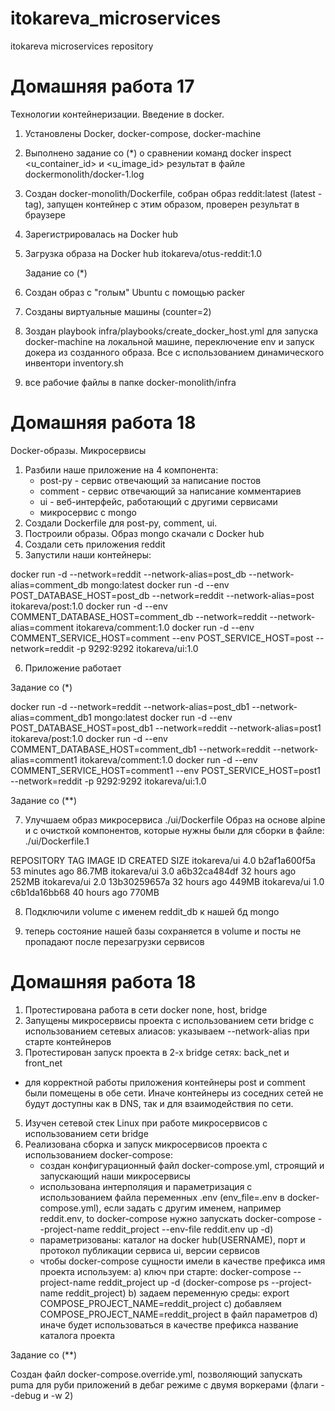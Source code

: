 # itokareva_microservices
itokareva microservices repository

# Домашняя работа 17

  Технологии контейнеризации. Введение в docker.

1) Установлены Docker, docker-compose, docker-machine
2) Выполнено задание со (*) о сравнении команд docker inspect  <u_container_id> и <u_image_id>
   результат в файле dockermonolith/docker-1.log
3) Создан docker-monolith/Dockerfile, собран образ reddit:latest (latest - tag), запущен контейнер с этим образом,
   проверен результат в браузере
4) Зарегистрировалась на Docker hub
5) Загрузка образа на Docker hub itokareva/otus-reddit:1.0

   Задание со (*)

1) Создан образ с "голым" Ubuntu с помощью packer
2) Созданы виртуальные машины (counter=2)
3) Зоздан playbook infra/playbooks/create_docker_host.yml для запуска docker-machine на локальной машине, переключение env и запуск докера из созданного образа.
Все с использованием динамического инвентори inventory.sh
4) все рабочие файлы в папке docker-monolith/infra

# Домашняя работа 18

  Docker-образы. Микросервисы

1) Разбили наше приложение на 4 компонента:
   - post-py - сервис отвечающий за написание постов
   - comment - сервис отвечающий за написание комментариев
   - ui - веб-интерфейс, работающий с другими сервисами
   - микросервис с mongo
2) Создали Dockerfile для post-py, comment, ui.
3) Построили образы. Образ mongo скачали с Docker hub
4) Создали сеть приложения reddit
5) Запустили наши контейнеры:

docker run -d --network=reddit --network-alias=post_db --network-alias=comment_db mongo:latest
docker run -d --env POST_DATABASE_HOST=post_db --network=reddit --network-alias=post itokareva/post:1.0
docker run -d --env COMMENT_DATABASE_HOST=comment_db --network=reddit --network-alias=comment itokareva/comment:1.0
docker run -d --env COMMENT_SERVICE_HOST=comment --env POST_SERVICE_HOST=post --network=reddit -p 9292:9292 itokareva/ui:1.0

6) Приложение работает

Задание со (*)

docker run -d --network=reddit --network-alias=post_db1 --network-alias=comment_db1 mongo:latest
docker run -d --env POST_DATABASE_HOST=post_db1 --network=reddit --network-alias=post1 itokareva/post:1.0
docker run -d --env COMMENT_DATABASE_HOST=comment_db1 --network=reddit --network-alias=comment1 itokareva/comment:1.0
docker run -d --env COMMENT_SERVICE_HOST=comment1 --env POST_SERVICE_HOST=post1 --network=reddit -p 9292:9292 itokareva/ui:1.0

Задание со (**)

7) Улучшаем образ микросервиса ./ui/Dockerfile
   Образ на основе alpine и с очисткой компонентов, которые нужны были для сборки в файле: ./ui/Dockerfile.1

REPOSITORY              TAG                 IMAGE ID            CREATED             SIZE
itokareva/ui            4.0                 b2af1a600f5a        53 minutes ago      86.7MB
itokareva/ui            3.0                 a6b32ca484df        32 hours ago        252MB
itokareva/ui            2.0                 13b30259657a        32 hours ago        449MB
itokareva/ui            1.0                 c6b1da16bb68        40 hours ago        770MB

8) Подключили volume с именем  reddit_db к нашей бд mongo

9) теперь состояние нашей базы сохраняется в volume и посты не пропадают после перезагрузки сервисов

# Домашняя работа 18

1) Протестирована работа в сети docker none, host, bridge
2) Запущены микросервисы проекта с использованием сети bridge c использованием сетевых алиасов: указываем --network-alias при старте контейнеров
3) Протестирован запуск проекта в 2-х bridge сетях: back_net и front_net
-  для корректной работы приложения контейнеры post и comment были помещены в обе сети. Иначе контейнеры из соседних сетей не будут доступны как в DNS, 
так и  для взаимодействия по сети.  
5) Изучен сетевой стек Linux при работе микросервисов с использованием сети bridge
6) Реализована сборка и запуск микросервисов проекта с использованием docker-compose:
   - создан конфигурационный файл docker-compose.yml, строящий и запускающий наши микросервисы
   - использована интерполяция и параметризация с использованием файла переменных .env (env_file=.env в docker-compose.yml), если задать с другим именем,
     например reddit.env, to docker-compose нужно запускать docker-compose --project-name reddit_project --env-file reddit.env up -d)
   - параметризованы: каталог на docker hub(USERNAME), порт и протокол  публикации сервиса ui, версии сервисов 
   - чтобы docker-compose сущности имели в качестве префикса имя проекта используем:
      a) ключ при старте:
         docker-compose --project-name reddit_project up -d (docker-compose ps --project-name reddit_project)
      b) задаем переменную среды:
         export COMPOSE_PROJECT_NAME=reddit_project
      c) добавляем COMPOSE_PROJECT_NAME=reddit_project  в файл параметров
      d) иначе будет использоваться в качестве префикса название каталога проекта

Задание со (**)

Создан файл docker-compose.override.yml, позволяющий запускать puma для руби приложений в дебаг режиме с двумя воркерами (флаги --debug и -w 2)        
